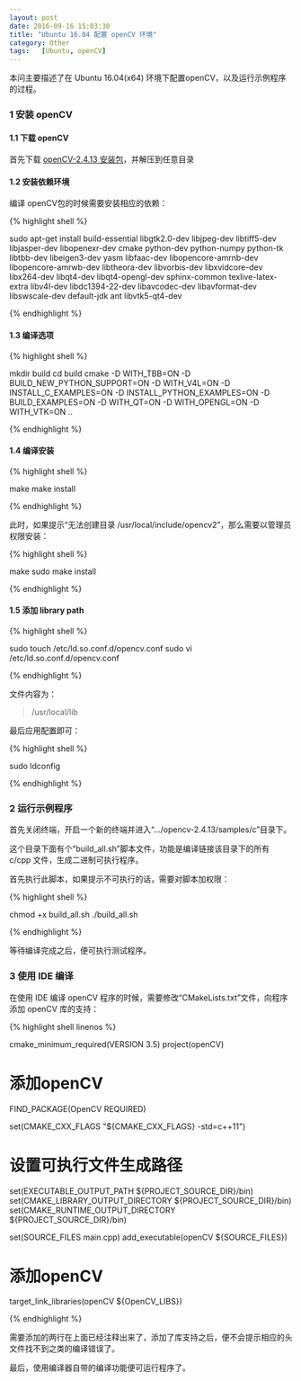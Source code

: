 ```yaml
---
layout: post
date: 2016-09-16 15:03:30
title: "Ubuntu 16.04 配置 openCV 环境"
category: Other
tags:   [Ubuntu, openCV]
---
```


本问主要描述了在 Ubuntu 16.04(x64) 环境下配置openCV，以及运行示例程序的过程。

### 1 安装 openCV

#### 1.1 下载 openCV

首先下载 [openCV-2.4.13 安装包](https://github.com/Itseez/opencv/archive/2.4.13.zip)，并解压到任意目录

#### 1.2 安装依赖环境

编译 openCV包的时候需要安装相应的依赖：

{% highlight shell %}

sudo apt-get install build-essential libgtk2.0-dev libjpeg-dev libtiff5-dev libjasper-dev libopenexr-dev cmake python-dev
python-numpy python-tk libtbb-dev libeigen3-dev yasm libfaac-dev libopencore-amrnb-dev libopencore-amrwb-dev libtheora-dev 
libvorbis-dev libxvidcore-dev libx264-dev libqt4-dev libqt4-opengl-dev sphinx-common texlive-latex-extra libv4l-dev 
libdc1394-22-dev libavcodec-dev libavformat-dev libswscale-dev default-jdk ant libvtk5-qt4-dev

{% endhighlight %}

#### 1.3 编译选项

{% highlight shell %}

mkdir build
cd build
cmake -D WITH_TBB=ON -D BUILD_NEW_PYTHON_SUPPORT=ON -D WITH_V4L=ON -D INSTALL_C_EXAMPLES=ON -D INSTALL_PYTHON_EXAMPLES=ON 
-D BUILD_EXAMPLES=ON -D WITH_QT=ON -D WITH_OPENGL=ON -D WITH_VTK=ON ..

{% endhighlight %}

#### 1.4 编译安装

{% highlight shell %}

make
make install

{% endhighlight %}

此时，如果提示“无法创建目录 /usr/local/include/opencv2”，那么需要以管理员权限安装：

{% highlight shell %}

make
sudo make install

{% endhighlight %}

#### 1.5 添加 library path

{% highlight shell %}

sudo touch /etc/ld.so.conf.d/opencv.conf
sudo vi /etc/ld.so.conf.d/opencv.conf

{% endhighlight %}

文件内容为：

> /usr/local/lib

最后应用配置即可：

{% highlight shell %}

sudo ldconfig

{% endhighlight %}

### 2 运行示例程序

首先关闭终端，开启一个新的终端并进入“.../opencv-2.4.13/samples/c”目录下。

这个目录下面有个“build_all.sh”脚本文件，功能是编译链接该目录下的所有 c/cpp 文件，生成二进制可执行程序。

首先执行此脚本，如果提示不可执行的话，需要对脚本加权限：

{% highlight shell %}

chmod +x build_all.sh
./build_all.sh

{% endhighlight %}

等待编译完成之后，便可执行测试程序。

### 3 使用 IDE 编译

在使用 IDE 编译 openCV 程序的时候，需要修改“CMakeLists.txt”文件，向程序添加 openCV 库的支持：


{% highlight shell linenos %}

cmake_minimum_required(VERSION 3.5)
project(openCV)

# 添加openCV
FIND_PACKAGE(OpenCV REQUIRED)

set(CMAKE_CXX_FLAGS "${CMAKE_CXX_FLAGS} -std=c++11")

# 设置可执行文件生成路径
set(EXECUTABLE_OUTPUT_PATH ${PROJECT_SOURCE_DIR}/bin)
set(CMAKE_LIBRARY_OUTPUT_DIRECTORY ${PROJECT_SOURCE_DIR}/bin)
set(CMAKE_RUNTIME_OUTPUT_DIRECTORY ${PROJECT_SOURCE_DIR}/bin)

set(SOURCE_FILES main.cpp)
add_executable(openCV ${SOURCE_FILES})

# 添加openCV
target_link_libraries(openCV ${OpenCV_LIBS})

{% endhighlight %}

需要添加的两行在上面已经注释出来了，添加了库支持之后，便不会提示相应的头文件找不到之类的编译错误了。

最后，使用编译器自带的编译功能便可运行程序了。










